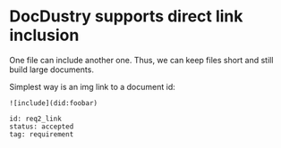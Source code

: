 # DocDustry supports direct link inclusion

One file can include another one.
Thus, we can keep files short and still build large documents.

Simplest way is an img link to a document id:

    ![include](did:foobar)

```docdustry-docmeta
id: req2_link
status: accepted
tag: requirement
```
